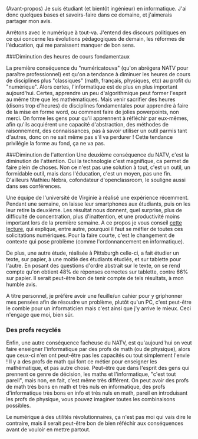 (Avant-propos) Je suis étudiant (et bientôt ingénieur) en informatique. J'ai donc quelques bases et savoirs-faire dans ce domaine, et j'aimerais partager mon avis.

Arrêtons avec le numérique à tout-va.
J'entend des discours politiques en ce qui concerne les évolutions pédagogiques de demain, les réformes de l'éducation, qui me paraissent manquer de bon sens.

###Diminution des heures de cours fondamentaux

La première conséquence du "numéricatouva" (qu'on abrégera NATV pour paraître professionnel) est qu'on a tendance à diminuer les heures de cours de disciplines plus "classiques" (math, français, physiques, etc) au profit du "numérique".
Alors certes, l'informatique est de plus en plus important aujourd'hui. Certes, apprendre un peu d'algorithmique peut former l'esprit au même titre 
que les mathématiques. Mais venir sacrifier des heures (disons trop d'heures) de disciplines fondamentales pour apprendre à faire de la mise en forme word, 
ou comment faire de jolies powerpoints, non merci. On forme les gens pour qu'il apprennent à réfléchir par eux-mêmes, afin qu'ils acquiérent
une capacité d'abstraction, des méthodes de raisonnement, des connaissances, pas à savoir utiliser un outil parmis tant d'autres, donc on ne sait même pas s'il va perdurer !
Cette tendance privilégie la forme au fond, ça ne va pas.

###Diminution de l'attention
Une deuxième conséquence du NATV, c'est la diminution de l'attention. Oui la technologie c'est magnifique, ca permet de faire plein de choses.
Non ce n'est pas une solution à tout, c'est un outil, un formidable outil, mais dans l'éducation, c'est un moyen, pas une fin. D'ailleurs Mathieu Nebra, cofondateur d'openclassroom, le souligne aussi dans ses conférences.

Une équipe de l'université de Virginie à réalisé une expérience récemment. Pendant une semaine, on laisse leur smartphones aux étudiants, 
puis on les leur retire la deuxième. Les résultat nous donnent, quel surprise, plus de difficulté de concentration, plus d'inattention, et une productivité moins important lors de la première semaine.
A ce propos je vous conseil [cette lecture](https://medium.freecodecamp.com/live-asynchronously-c8e7172fe7ea#.inbrhjicp), qui explique, entre autre, pourquoi il faut se méfier de toutes ces solicitations numériques. Pour la faire courte, c'est le changement de contexte qui pose problème (comme l'ordonnancement en informatique).

De plus, une autre étude, réalisée à Pittsburgh celle-ci, a fait étudier un texte, sur papier, à une moitié des étudiants étudiés, et sur tablette pour l'autre. En posant des questions d'ordre abstrait
sur le texte, on se rend compte qu'on obtient 48% de réponses correctes sur tablette, contre 66% sur papier. Il serait peut-être bon de tenir compte de tels résultats, à mon humble avis.

A titre personnel, je préfère avoir une feuille/un cahier pour y griphonner mes pensées afin de résoudre un problème, plutôt qu'un PC, c'est peut-être le comble pour un informaticien mais c'est ainsi que j'y arrive le mieux.
Ceci n'engage que moi, bien sûr.

### Des profs recyclés
Enfin, une autre conséquence facheuse du NATV, est qu'aujourd'hui on veut faire enseigner l'informatique par des profs de math (ou de physique), alors que ceux-ci n'en ont peut-être pas les
capacités ou tout simplement l'envie ! Il y a des profs de math qui font ce métier pour enseigner les mathématique, et pas autre chose. Peut-être que dans l'esprit des gens qui prennent ce genre de décision,
les maths et l'informatique, "c'est tout pareil", mais non, en fait, c'est même très différent. On peut avoir des profs de math très bons en math et très nuls en informatique,
des profs d'informatique très bons en info et très nuls en math, pareil en introduisant les profs de physique, vous pouvez imaginer toutes les combinaisons possibles.

Le numérique à des utilités révolutionnaires, ça n'est pas moi qui vais dire le contraire, mais il serait peut-être bon de bien réféchir aux conséquences avant de vouloir en mettre partout.
